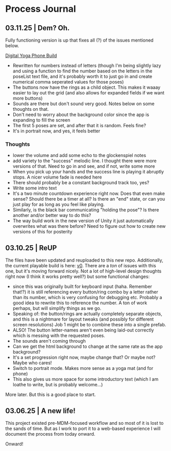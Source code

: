 # Process Journal

## 03.11.25 | Dem? Oh.

Fully functioning version is up that fixes all (?) of the issues mentioned below.

[Digital Yoga Phone Build](https://mouseandthebillionaire.github.io/digitalYoga/Builds/v0/)

* Rewritten for numbers instead of letters (though I'm being slightly lazy and using a function to find the number based on the letters in the poseList text file, and it's probably worth it to just go in and create numerical comma seperated values for those poses)
* The buttons now have the rings as a child object. This makes it waaay easier to lay out the grid (and also allows for expanded fields if we want more buttons)
* Sounds are there but don't sound very good. Notes below on some thoughts on that.
* Don't need to worry about the background color since the app is expanding to fill the screen
* The first 5 poses are set, and after that it is random. Feels fine?
* It's in portrait now, and yes, it feels better
  
### Thoughts
* lower the volume and add some echo to the glockenspiel notes
* add variety to the "success" melodic line. I thought there were more versions of that. Need to go in and see, and if not, write some more
* When you pick up your hands and the success line is playing it abruptly stops. A nicer volume fade is needed here
* There should probably be a constant background track too, yes?
* Write some intro text
* It's a two minute countdown experience right now. Does that even make sense? Should there be a timer at all? Is there an "end" state, or can you just play for as long as you feel like playing.
* Similarly, is the black bar communicating "holding the pose"? Is there another and/or better way to do this?
* The way build work in the new version of Unity it just automatically overwrites what was there before? Need to figure out how to create new versions of this for posterity

## 03.10.25 | ReUP

The files have been updated and reuploaded to this new repo. Additionally, the current playable build is here: [v0](https://mouseandthebillionaire.github.io/digitalYoga/Builds/v0/). There are a _ton_ of issues with this one, but it's moving forward nicely. Not a lot of high-level design thoughts right now (I think it works pretty well?) but some functional changes:

- since this was originally built for keyboard input (haha. Remember that!?) it is still referencing every button/ring combo by a letter rather than its number, which is very confusing for debugging etc. Probably a good idea to rewrite this to reference the number. A ton of work perhaps, but will simplify things as we go.
- Speaking of: the button/rings are actually completely separate objects, and this is a nightmare for layout tweaks (and possibly for different screen resolutions) Job 1 might be to combine these into a single prefab.
- ALSO! The button letter-names aren't even being laid-out correctly which is messing with the requested poses.
- The sounds aren't coming through
- Can we get the html background to change at the same rate as the app background?
- It's a set progression right now, maybe change that? Or maybe not? Maybe who cares!
- Switch to portrait mode. Makes more sense as a yoga mat (and for phone)
- This also gives us more space for some introductory text (which I am loathe to write, but is probably welcome...)

More later. But this is a good place to start.
 
## 03.06.25 | A new life!

This project existed pre-MDM-focused workflow and so most of it is lost to the sands of time. But as I work to port it to a web-based experience I will document the process from today onward.

Onward!